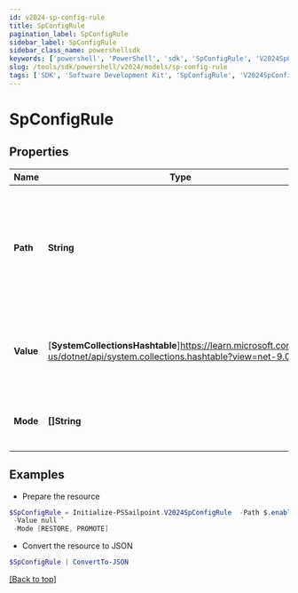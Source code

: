 ```yaml
---
id: v2024-sp-config-rule
title: SpConfigRule
pagination_label: SpConfigRule
sidebar_label: SpConfigRule
sidebar_class_name: powershellsdk
keywords: ['powershell', 'PowerShell', 'sdk', 'SpConfigRule', 'V2024SpConfigRule'] 
slug: /tools/sdk/powershell/v2024/models/sp-config-rule
tags: ['SDK', 'Software Development Kit', 'SpConfigRule', 'V2024SpConfigRule']
---
```



# SpConfigRule

## Properties

Name | Type | Description | Notes
------------ | ------------- | ------------- | -------------
**Path** | **String** | JSONPath expression denoting the path within the object where a value substitution should be applied | [optional] 
**Value** | [**SystemCollectionsHashtable**]https://learn.microsoft.com/en-us/dotnet/api/system.collections.hashtable?view=net-9.0 | Value to be assigned at the jsonPath location within the object | [optional] 
**Mode** | **[]String** | Draft modes to which this rule will apply | [optional] 

## Examples

- Prepare the resource
```powershell
$SpConfigRule = Initialize-PSSailpoint.V2024SpConfigRule  -Path $.enabled `
 -Value null `
 -Mode [RESTORE, PROMOTE]
```

- Convert the resource to JSON
```powershell
$SpConfigRule | ConvertTo-JSON
```


[[Back to top]](#) 

